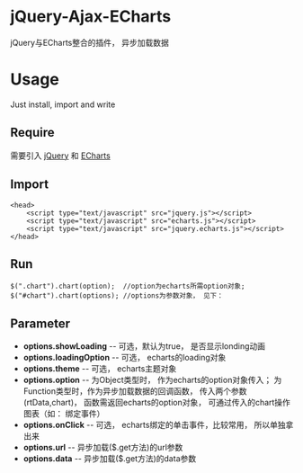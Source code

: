 # jQuery-Ajax-ECharts
jQuery与ECharts整合的插件， 异步加载数据

# Usage
Just install, import and write

## Require
需要引入 [jQuery](http://jquery.com/) 和 [ECharts](http://echarts.baidu.com/index.html)

## Import
	<head>
		<script type="text/javascript" src="jquery.js"></script>
		<script type="text/javascript" src="echarts.js"></script>
		<script type="text/javascript" src="jquery.echarts.js"></script>
	</head>	

## Run

	$(".chart").chart(option);	//option为echarts所需option对象;
	$("#chart").chart(options);	//options为参数对象， 见下： 

## Parameter

* **options.showLoading** 	-- 可选，默认为true， 是否显示londing动画
* **options.loadingOption** -- 可选， echarts的loading对象
* **options.theme** 		-- 可选， echarts主题对象
* **options.option** 		-- 为Object类型时， 作为echarts的option对象传入； 为Function类型时，作为异步加载数据的回调函数， 传入两个参数(rtData,chart)， 函数需返回echarts的option对象， 可通过传入的chart操作图表（如： 绑定事件） 
* **options.onClick** 		-- 可选， echarts绑定的单击事件，比较常用， 所以单独拿出来 
* **options.url** 			-- 异步加载($.get方法)的url参数
* **options.data** 			-- 异步加载($.get方法)的data参数